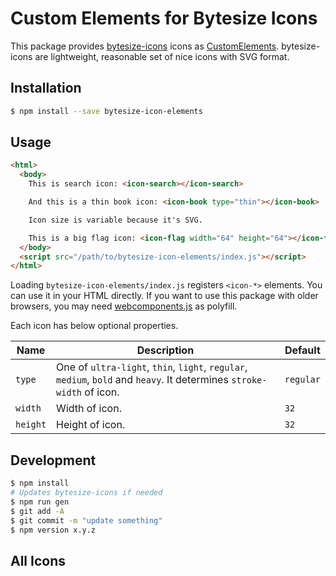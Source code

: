 Custom Elements for Bytesize Icons
==================================

This package provides [bytesize-icons](https://github.com/danklammer/bytesize-icons) icons as [CustomElements](https://developers.google.com/web/fundamentals/getting-started/primers/customelements).
bytesize-icons are lightweight, reasonable set of nice icons with SVG format.


## Installation

```sh
$ npm install --save bytesize-icon-elements
```


## Usage

```html
<html>
  <body>
    This is search icon: <icon-search></icon-search>

    And this is a thin book icon: <icon-book type="thin"></icon-book>

    Icon size is variable because it's SVG.

    This is a big flag icon: <icon-flag width="64" height="64"></icon-flag>
  </body>
  <script src="/path/to/bytesize-icon-elements/index.js"></script>
</html>
```

Loading `bytesize-icon-elements/index.js` registers `<icon-*>` elements. You can use it in your HTML directly.
If you want to use this package with older browsers, you may need [webcomponents.js](https://github.com/webcomponents/webcomponentsjs) as polyfill.

Each icon has below optional properties.

| Name     | Description                                                                                                           | Default   |
|----------|-----------------------------------------------------------------------------------------------------------------------|-----------|
| `type`   | One of `ultra-light`, `thin`, `light`, `regular`, `medium`, `bold` and `heavy`. It determines `stroke-width` of icon. | `regular` |
| `width`  | Width of icon.                                                                                                        | `32`      |
| `height` | Height of icon.                                                                                                       | `32`      |


## Development

```sh
$ npm install
# Updates bytesize-icons if needed
$ npm run gen
$ git add -A
$ git commit -m "update something"
$ npm version x.y.z
```

## All Icons

